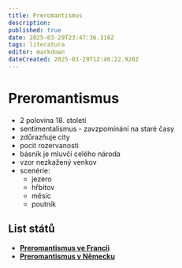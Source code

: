 ```yaml
---
title: Preromantismus
description: 
published: true
date: 2025-03-29T23:47:36.316Z
tags: literatura
editor: markdown
dateCreated: 2025-03-29T12:46:22.920Z
---
```


# Preromantismus
- 2 polovina 18. století
- sentimentalismus - zavzpomínání na staré časy
- zdůrazňuje city
- pocit rozervanosti
- básník je mluvčí celého národa
- vzor nezkažený venkov
- scenérie:
	- jezero
	- hřbitov
	- měsíc
	- poutník

## List států
- [**Preromantismus ve Francii**](/cs/literatura/historie/preromantismus/francie)
- [**Preromantismus v Německu**](/cs/literatura/historie/preromantismus/nemecko)